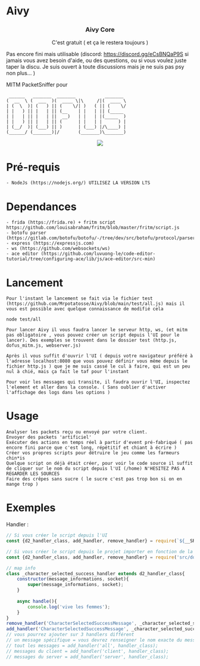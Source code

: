 # Aivy

<h3 align="center"><strong>Aivy Core</strong></h3>

<p align="center">C'est gratuit ( et ça le restera toujours )</p>

Pas encore fini mais utilisable (discord: https://discord.gg/eCsBNQaP9S si jamais vous avez besoin d'aide, ou des questions, ou si vous voulez juste taper la discu. Je suis ouvert à toute discussions mais je ne suis pas psy non plus... )

MITM PacketSniffer pour 
```
 ______   _______  _______           _______ 
(  __  \ (  ___  )(  ____ \|\     /|(  ____ \
| (  \  )| (   ) || (    \/| )   ( || (    \/
| |   ) || |   | || (__    | |   | || (_____ 
| |   | || |   | ||  __)   | |   | |(_____  )
| |   ) || |   | || (      | |   | |      ) |
| (__/  )| (___) || )      | (___) |/\____) |
(______/ (_______)|/       (_______)\_______)
```

<p align="center">
  <img src="https://camo.githubusercontent.com/de3e9648ad06c6d749236ad24df6170fd599071f/68747470733a2f2f7062732e7477696d672e636f6d2f6d656469612f456a5f5a656c65585941492d45514e3f666f726d61743d6a7067266e616d653d6d656469756d"/>
</p>

# Pré-requis
    - NodeJs (https://nodejs.org/) UTILISEZ LA VERSION LTS

# Dependances
    - frida (https://frida.re) + fritm script https://github.com/louisabraham/fritm/blob/master/fritm/script.js 
    - botofu parser (https://gitlab.com/botofu/botofu/-/tree/dev/src/botofu/protocol/parser)
    - express (https://expressjs.com)
    - ws (https://github.com/websockets/ws)
    - ace editor (https://github.com/luvuong-le/code-editor-tutorial/tree/configuring-ace/lib/js/ace-editor/src-min)

# Lancement
    Pour l'instant le lancement se fait via le fichier test (https://github.com/Mrpotatosse/Aivy/blob/main/test/all.js) mais il vous est possible avec quelque connaissance de modifié cela
     
    node test/all

    Pour lancer Aivy il vous faudra lancer le serveur http, ws, (et mitm pas obligatoire , vous pouvez créer un script depuis l'UI pour le lancer). Des exemples se trouvent dans le dossier test (http.js, dofus_mitm.js, webserver.js)

    Après il vous suffit d'ouvrir l'UI ( depuis votre navigateur préféré à l'adresse localhost:8080 que vous pouvez définir vous même depuis le fichier http.js ) que je me suis cassé le cul à faire, qui est un peu nul à chié, mais ça fait le taf pour l'instant

    Pour voir les messages qui transite, il faudra ouvrir l'UI, inspectez l'element et aller dans la console. ( Sans oublier d'activer l'affichage des logs dans les options )

# Usage
    Analyser les packets reçu ou envoyé par votre client.
    Envoyer des packets 'artificiel'
    Exécuter des actions en temps réel à partir d'event pré-fabriqué ( pas encore fini parce que c'est long, répétitif et chiant à écrire )
    Créer vos propres scripts pour détruire le jeu comme les farmeurs chin*is
    Quelque script on déjà était créer, pour voir le code source il suffit de cliquer sur le nom du script depuis l'UI (/home) N'HESITEZ PAS A REGARDER LES SOURCES
    Faire des crêpes sans sucre ( le sucre c'est pas trop bon si on en mange trop )

# Exemples

Handler : 
```javascript
// Si vous créer le script depuis l'UI 
const {d2_handler_class, add_handler, remove_handler} = require(`${__SRC}/dofus/messages/handlers/index`);

// Si vous créer le script depuis le projet importer en fonction de la location du fichier
const {d2_handler_class, add_handler, remove_handler} = require('src/dofus/messages/handlers/index'); // dépendra de la ou vous vous situé

// map info
class _character_selected_success_handler extends d2_handler_class{
    constructor(message_informations, socket){
        super(message_informations, socket);
    }
    
    async handle(){
        console.log('vive les femmes');
    }
}
remove_handler('CharacterSelectedSuccessMessage', _character_selected_success_handler, true);
add_handler('CharacterSelectedSuccessMessage', _character_selected_success_handler);
// vous pourrez ajouter sur 3 handlers différent
// un message spécifique = vous devrez renseigner le nom exacte du message
// tout les messages = add_handler('all', handler_class);
// messages du client = add_handler('client', handler_class);
// messages du server = add_handler('server', handler_class);
```
